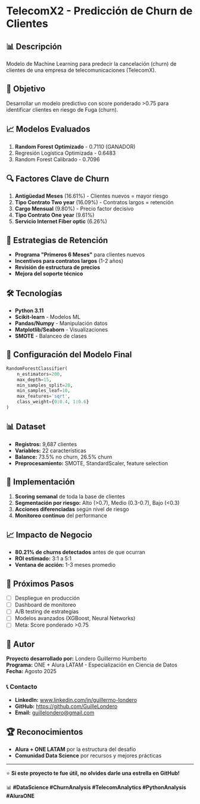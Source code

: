 # TelecomX2 - Predicción de Churn de Clientes

## 📊 Descripción
Modelo de Machine Learning para predecir la cancelación (churn) de clientes de una empresa de telecomunicaciones (TelecomX).

## 🎯 Objetivo
Desarrollar un modelo predictivo con score ponderado >0.75 para identificar clientes en riesgo de Fuga (churn).

## 📈 Modelos Evaluados
1. **Random Forest Optimizado** - 0.7110 (GANADOR)
2. Regresión Logística Optimizada - 0.6483
3. Random Forest Calibrado - 0.7096

## 🔍 Factores Clave de Churn
1. **Antigüedad Meses** (16.61%) - Clientes nuevos = mayor riesgo
2. **Tipo Contrato Two year** (16.09%) - Contratos largos = retención
3. **Cargo Mensual** (9.80%) - Precio factor decisivo
4. **Tipo Contrato One year** (9.61%)
5. **Servicio Internet Fiber optic** (6.26%)

## 🚀 Estrategias de Retención
- **Programa "Primeros 6 Meses"** para clientes nuevos
- **Incentivos para contratos largos** (1-2 años)
- **Revisión de estructura de precios**
- **Mejora del soporte técnico**

## 🛠️ Tecnologías
- **Python 3.11**
- **Scikit-learn** - Modelos ML
- **Pandas/Numpy** - Manipulación datos
- **Matplotlib/Seaborn** - Visualizaciones
- **SMOTE** - Balanceo de clases


## 🔧 Configuración del Modelo Final
```python
RandomForestClassifier(
    n_estimators=200,
    max_depth=15,
    min_samples_split=20,
    min_samples_leaf=10,
    max_features='sqrt',
    class_weight={0:0.4, 1:0.6}
)
```

## 📊 Dataset
- **Registros:** 9,687 clientes
- **Variables:** 22 características
- **Balance:** 73.5% no churn, 26.5% churn
- **Preprocesamiento:** SMOTE, StandardScaler, feature selection

## 🎯 Implementación
1. **Scoring semanal** de toda la base de clientes
2. **Segmentación por riesgo:** Alto (>0.7), Medio (0.3-0.7), Bajo (<0.3)
3. **Acciones diferenciadas** según nivel de riesgo
4. **Monitoreo continuo** del performance

## 📈 Impacto de Negocio
- **80.21% de churns detectados** antes de que ocurran
- **ROI estimado:** 3:1 a 5:1
- **Ventana de acción:** 1-3 meses promedio

## 🚀 Próximos Pasos
- [ ] Despliegue en producción
- [ ] Dashboard de monitoreo
- [ ] A/B testing de estrategias
- [ ] Modelos avanzados (XGBoost, Neural Networks)
- [ ] Meta: Score ponderado >0.75

## 👤 Autor
**Proyecto desarrollado por:** Londero Guillermo Humberto  
**Programa:** ONE + Alura LATAM - Especialización en Ciencia de Datos  
**Fecha:** Agosto 2025  

### **📞 Contacto**
- **LinkedIn:** www.linkedin.com/in/guillermo-londero
- **GitHub:** https://github.com/GuilleLondero
- **Email:** guillelondero@gmail.com

## 🏆 Reconocimientos
- **Alura + ONE LATAM** por la estructura del desafío
- **Comunidad Data Science** por recursos y mejores prácticas

---

⭐ **Si este proyecto te fue útil, no olvides darle una estrella en GitHub!**

📊 **#DataScience #ChurnAnalysis #TelecomAnalytics #PythonAnalysis #AluraONE**
